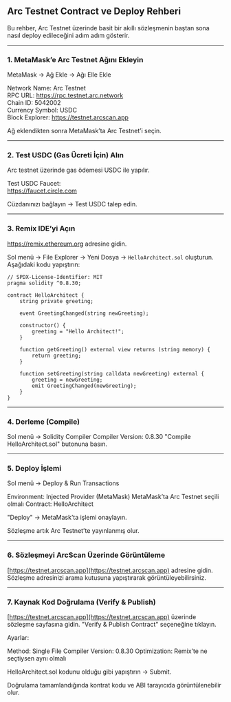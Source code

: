 
## Arc Testnet Contract ve Deploy Rehberi

Bu rehber, Arc Testnet üzerinde basit bir akıllı sözleşmenin baştan sona nasıl deploy edileceğini adım adım gösterir.

---

### 1. MetaMask’e Arc Testnet Ağını Ekleyin

MetaMask → Ağ Ekle → Ağı Elle Ekle

Network Name: Arc Testnet  
RPC URL: https://rpc.testnet.arc.network  
Chain ID: 5042002  
Currency Symbol: USDC  
Block Explorer: https://testnet.arcscan.app

Ağ eklendikten sonra MetaMask’ta Arc Testnet’i seçin.

---

### 2. Test USDC (Gas Ücreti İçin) Alın

Arc testnet üzerinde gas ödemesi USDC ile yapılır.

Test USDC Faucet:  
https://faucet.circle.com

Cüzdanınızı bağlayın → Test USDC talep edin.

---

### 3. Remix IDE’yi Açın

https://remix.ethereum.org adresine gidin.

Sol menü → File Explorer → Yeni Dosya → `HelloArchitect.sol` oluşturun.  
Aşağıdaki kodu yapıştırın:

````solidity
// SPDX-License-Identifier: MIT
pragma solidity ^0.8.30;

contract HelloArchitect {
    string private greeting;

    event GreetingChanged(string newGreeting);

    constructor() {
        greeting = "Hello Architect!";
    }

    function getGreeting() external view returns (string memory) {
        return greeting;
    }

    function setGreeting(string calldata newGreeting) external {
        greeting = newGreeting;
        emit GreetingChanged(newGreeting);
    }
}
`````

---

### 4. Derleme (Compile)

Sol menü → Solidity Compiler
Compiler Version: 0.8.30
"Compile HelloArchitect.sol" butonuna basın.

---

### 5. Deploy İşlemi

Sol menü → Deploy & Run Transactions

Environment: Injected Provider (MetaMask)
MetaMask’ta Arc Testnet seçili olmalı
Contract: HelloArchitect

"Deploy" → MetaMask’ta işlemi onaylayın.

Sözleşme artık Arc Testnet’te yayınlanmış olur.

---

### 6. Sözleşmeyi ArcScan Üzerinde Görüntüleme

[https://testnet.arcscan.app](https://testnet.arcscan.app) adresine gidin.
Sözleşme adresinizi arama kutusuna yapıştırarak görüntüleyebilirsiniz.

---

### 7. Kaynak Kod Doğrulama (Verify & Publish)

[https://testnet.arcscan.app](https://testnet.arcscan.app) üzerinde sözleşme sayfasına gidin.
"Verify & Publish Contract" seçeneğine tıklayın.

Ayarlar:

Method: Single File
Compiler Version: 0.8.30
Optimization: Remix’te ne seçtiysen aynı olmalı

HelloArchitect.sol kodunu olduğu gibi yapıştırın → Submit.

Doğrulama tamamlandığında kontrat kodu ve ABI tarayıcıda görüntülenebilir olur.

